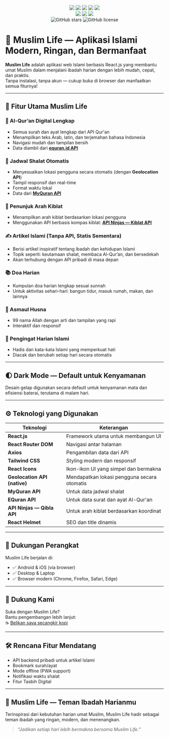 <!-- Badge Bertema Islami -->
<p align="center">
  <img src="https://img.shields.io/badge/React-20232A?logo=react&logoColor=61DAFB&style=for-the-badge" />
  <img src="https://img.shields.io/badge/Tailwind_CSS-38B2AC?style=for-the-badge&logo=tailwind-css&logoColor=white" />
  <img src="https://img.shields.io/badge/JavaScript-F7DF1E?style=for-the-badge&logo=javascript&logoColor=black" />
  <img src="https://img.shields.io/badge/HTML5-E34F26?style=for-the-badge&logo=html5&logoColor=white" />
  <img src="https://img.shields.io/badge/CSS3-1572B6?style=for-the-badge&logo=css3&logoColor=white" />
  <br>
  <img src="https://img.shields.io/badge/Al--Qur'an-00A040?style=for-the-badge&logo=open-book&logoColor=white" />
  <img src="https://img.shields.io/badge/Jadwal-Shalat-FFD700?style=for-the-badge&logo=clock&logoColor=black" />
  <img src="https://img.shields.io/badge/Kiblat-0078D4?style=for-the-badge&logo=compass&logoColor=white" />
  <br>
  <img alt="GitHub stars" src="https://img.shields.io/github/stars/Bangkah/Muslim-Life?style=for-the-badge&color=00A040&labelColor=20232A" />
  <img alt="GitHub license" src="https://img.shields.io/github/license/Bangkah/Muslim-Life?style=for-the-badge&color=FFD700&labelColor=20232A" />
</p>

# 🕌 Muslim Life — Aplikasi Islami Modern, Ringan, dan Bermanfaat

**Muslim Life** adalah aplikasi web Islami berbasis React.js yang membantu umat Muslim dalam menjalani ibadah harian dengan lebih mudah, cepat, dan praktis.  
Tanpa instalasi, tanpa akun — cukup buka di browser dan manfaatkan semua fiturnya!

---

## 🌟 Fitur Utama Muslim Life

### 📖 Al-Qur’an Digital Lengkap
- Semua surah dan ayat lengkap dari API Qur'an
- Menampilkan teks Arab, latin, dan terjemahan bahasa Indonesia
- Navigasi mudah dan tampilan bersih
- Data diambil dari **[equran.id API](https://equran.id/apidev)**

### 🕌 Jadwal Shalat Otomatis
- Menyesuaikan lokasi pengguna secara otomatis (dengan **Geolocation API**)
- Tampil responsif dan real-time
- Format waktu lokal
- Data dari **[MyQuran API](https://api.myquran.com/v1/sholat/jadwal)**

### 🧭 Penunjuk Arah Kiblat
- Menampilkan arah kiblat berdasarkan lokasi pengguna
- Menggunakan API berbasis kompas kiblat: **[API Ninjas — Kiblat API](https://api.api-ninjas.com/v1/qibla)**

### ✍️ Artikel Islami (Tanpa API, Statis Sementara)
- Berisi artikel inspiratif tentang ibadah dan kehidupan Islami
- Topik seperti: keutamaan shalat, membaca Al-Qur’an, dan bersedekah
- Akan terhubung dengan API pribadi di masa depan

### 📚 Doa Harian
- Kumpulan doa harian lengkap sesuai sunnah
- Untuk aktivitas sehari-hari: bangun tidur, masuk rumah, makan, dan lainnya

### 🌟 Asmaul Husna
- 99 nama Allah dengan arti dan tampilan yang rapi
- Interaktif dan responsif

### 💬 Pengingat Harian Islami
- Hadis dan kata-kata Islami yang memperkuat hati
- Diacak dan berubah setiap hari secara otomatis

---

## 🌓 Dark Mode — Default untuk Kenyamanan

Desain gelap digunakan secara default untuk kenyamanan mata dan efisiensi baterai, terutama di malam hari.

---

## ⚙️ Teknologi yang Digunakan

| Teknologi | Keterangan |
|----------|------------|
| **React.js** | Framework utama untuk membangun UI |
| **React Router DOM** | Navigasi antar halaman |
| **Axios** | Pengambilan data dari API |
| **Tailwind CSS** | Styling modern dan responsif |
| **React Icons** | Ikon-ikon UI yang simpel dan bermakna |
| **Geolocation API (native)** | Mendapatkan lokasi pengguna secara otomatis |
| **MyQuran API** | Untuk data jadwal shalat |
| **EQuran API** | Untuk data surat dan ayat Al-Qur'an |
| **API Ninjas — Qibla API** | Untuk arah kiblat berdasarkan koordinat |
| **React Helmet** | SEO dan title dinamis |

---

## 📱 Dukungan Perangkat

Muslim Life berjalan di:
- ✅ Android & iOS (via browser)
- ✅ Desktop & Laptop
- ✅ Browser modern (Chrome, Firefox, Safari, Edge)

---

## 🙌 Dukung Kami

Suka dengan Muslim Life?  
Bantu pengembangan lebih lanjut:  
☕ [Belikan saya secangkir kopi](https://saweria.co/mdhyaulatha)

---

## 🛠️ Rencana Fitur Mendatang

- API backend pribadi untuk artikel Islami
- Bookmark surah/ayat
- Mode offline (PWA support)
- Notifikasi waktu shalat
- Fitur Tasbih Digital

---

## 💬 Muslim Life — Teman Ibadah Harianmu

Terinspirasi dari kebutuhan harian umat Muslim, Muslim Life hadir sebagai teman ibadah yang ringan, modern, dan menenangkan.  
> _“Jadikan setiap hari lebih bermakna bersama Muslim Life.”_
